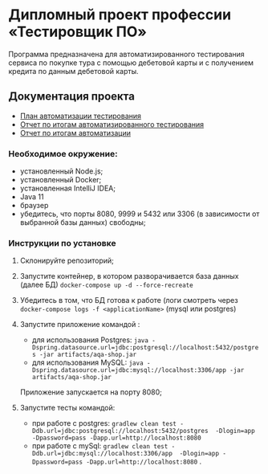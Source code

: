 # Дипломный проект профессии «Тестировщик ПО»
Программа предназначена для автоматизированного тестирования сервиса по покупке тура с помощью дебетовой карты и с получением кредита
по данным дебетовой карты. 

## Документация проекта
* [План автоматизации тестирования](https://github.com/ggamarin/Diplom/blob/master/docs/Plan.md)
* [Отчет по итогам автоматизированного тестирования](https://github.com/ggamarin/Diplom/blob/master/docs/Report.md)
* [Отчет по итогам автоматизации](https://github.com/ggamarin/Diplom/blob/master/docs/Summary.md)
     
### Необходимое окружение: 
 * установленный Node.js;
 * установленный  Docker;
 * установленная IntelliJ IDEA;
 * Java 11
 * браузер
 * убедитесь, что  порты  8080, 9999 и 5432 или 3306 (в зависимости от выбранной базы данных) свободны; 

### Инструкции по установке 
1. Склонируйте репозиторий;
1. Запустите контейнер, в котором разворачивается база данных (далее БД) `docker-compose up -d --force-recreate`
1. Убедитесь в том, что БД готова к работе (логи смотреть через `docker-compose logs -f <applicationName>` (mysql или postgres)  
1. Запустите приложение командой :
    * для использования Postgres: `java -Dspring.datasource.url=jdbc:postgresql://localhost:5432/postgres -jar artifacts/aqa-shop.jar` 
    * для использования MySQL: `java -Dspring.datasource.url=jdbc:mysql://localhost:3306/app -jar artifacts/aqa-shop.jar` 
     
   Приложение запускается на порту 8080; 
   
1. Запустите тесты командой: 
    * при работе с postgres: `gradlew clean test -Ddb.url=jdbc:postgresql://localhost:5432/postgres  -Dlogin=app -Dpassword=pass -Dapp.url=http://localhost:8080` 
    * при работе с mySql: `gradlew clean test -Ddb.url=jdbc:mysql://localhost:3306/app  -Dlogin=app -Dpassword=pass -Dapp.url=http://localhost:8080` .
  
